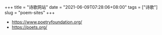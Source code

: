 +++
title = "诗歌网站"
date = "2021-06-09T07:28:06+08:00"
tags = ["诗歌"]
slug = "poem-sites"
+++

- <https://www.poetryfoundation.org/>
- <https://poets.org/>

